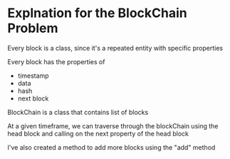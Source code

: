 # Explnation for the BlockChain Problem 

Every block is a class, since it's a repeated entity with specific properties 

Every block has the properties of 
- timestamp
- data
- hash
- next block

BlockChain is a class that contains list of blocks 

At a given timeframe, we can traverse through the blockChain using the head block and calling on the next property of the head block 

I've also created a method to add more blocks using the "add" method 


